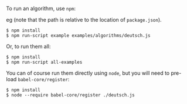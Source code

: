 To run an algorithm, use `npm`:

eg (note that the path is relative to the location of `package.json`).

    $ npm install
    $ npm run-script example examples/algorithms/deutsch.js

Or, to run them all:

    $ npm install
    $ npm run-script all-examples

You can of course run them directly using `node`,
but you will need to pre-load `babel-core/register`:

    $ npm install
    $ node --require babel-core/register ./deutsch.js
